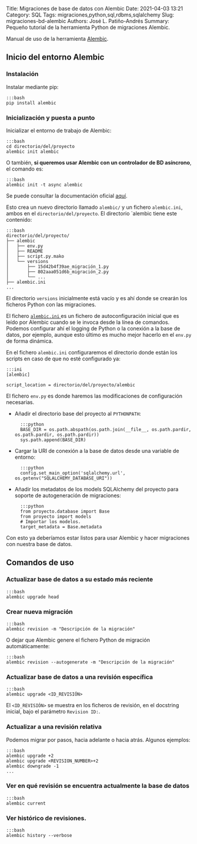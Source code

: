 Title: Migraciones de base de datos con Alembic
Date: 2021-04-03 13:21
Category: SQL
Tags: migraciones,python,sql,rdbms,sqlalchemy
Slug: migraciones-bd-alembic
Authors: José L. Patiño-Andrés
Summary: Pequeño tutorial de la herramienta Python de migraciones Alembic.

Manual de uso de la herramienta [Alembic](https://alembic.sqlalchemy.org/en/latest/index.html).

## Inicio del entorno Alembic

### Instalación

Instalar mediante pip:

    :::bash
    pip install alembic

### Inicialización y puesta a punto

Inicializar el entorno de trabajo de Alembic:

    :::bash
    cd directorio/del/proyecto
    alembic init alembic

O también, **si queremos usar Alembic con un controlador de BD asíncrono**, el comando es:

    :::bash
    alembic init -t async alembic

Se puede consultar la documentación oficial [aquí](https://alembic.sqlalchemy.org/en/latest/cookbook.html#using-asyncio-with-alembic).

Esto crea un nuevo directorio llamado `alembic/` y un fichero `alembic.ini`,
ambos en el `directorio/del/proyecto`. El directorio `alembic tiene este
contenido:

    :::bash
    directorio/del/proyecto/
    ├── alembic
    │   ├── env.py
    │   ├── README
    │   ├── script.py.mako
    │   └── versions
    │       ├── 15d42b4f39ae_migración_1.py
    │       ├── 802aaa051d6b_migración_2.py
    │       └── ...
    ├── alembic.ini
    ...


El directorio `versions` inicialmente está vacío y es ahí donde se crearán los
ficheros Python con las migraciones.

El fichero [`alembic.ini` ](https://alembic.sqlalchemy.org/en/latest/tutorial.html#editing-the-ini-file)
es un fichero de autoconfiguración inicial que es leído por Alembic cuando se le
invoca desde la línea de comandos. Podemos configurar ahí el logging de Python
o la conexión a la base de datos, por ejemplo, aunque esto último es mucho mejor
hacerlo en el `env.py` de forma dinámica.

En el fichero `alembic.ini` configuraremos el directorio donde están los scripts
en caso de que no esté configurado ya:

    :::ini
    [alembic]

    script_location = directorio/del/proyecto/alembic


El fichero `env.py` es donde haremos las modificaciones de configuración
necesarias.

- Añadir el directorio base del proyecto al `PYTHONPATH`:

        :::python
        BASE_DIR = os.path.abspath(os.path.join(__file__, os.path.pardir, os.path.pardir, os.path.pardir))
        sys.path.append(BASE_DIR)

- Cargar la URI de conexión a la base de datos desde una variable de entorno:

        :::python
        config.set_main_option('sqlalchemy.url', os.getenv("SQLALCHEMY_DATABASE_URI"))

- Añadir los metadatos de los models SQLAlchemy del proyecto para soporte de
  autogeneración de migraciones:

        :::python
        from proyecto.database import Base
        from proyecto import models
        # Importar los modelos.
        target_metadata = Base.metadata

Con esto ya deberíamos estar listos para usar Alembic y hacer migraciones con 
nuestra base de datos.


## Comandos de uso

### Actualizar base de datos a su estado más reciente

    :::bash
    alembic upgrade head

### Crear nueva migración

    :::bash
    alembic revision -m "Descripción de la migración"

O dejar que Alembic genere el fichero Python de migración automáticamente:

    :::bash
    alembic revision --autogenerate -m "Descripción de la migración"

### Actualizar base de datos a una revisión específica

    :::bash
    alembic upgrade <ID_REVISIÓN>

El `<ID_REVISIÓN>` se muestra en los ficheros de revisión, en el docstring
inicial, bajo el parámetro `Revision ID:`.

### Actualizar a una revisión relativa

Podemos migrar por pasos, hacia adelante o hacia atrás. Algunos ejemplos:

    :::bash
    alembic upgrade +2
    alembic upgrade <REVISION_NUMBER>+2
    alembic downgrade -1
    ...

### Ver en qué revisión se encuentra actualmente la base de datos

    :::bash
    alembic current

### Ver histórico de revisiones.

    :::bash
    alembic history --verbose
